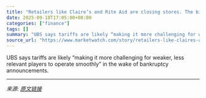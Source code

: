 ```yaml
---
title: "Retailers like Claire’s and Rite Aid are closing stores. The biggest discounters will benefit, analysts say."
date: 2025-09-18T17:05:00+08:00
categories: ["finance"]
tags: []
summary: "UBS says tariffs are likely “making it more challenging for weaker, less relevant players to operate smoothly” in the wake of bankruptcy announcements."
source_url: "https://www.marketwatch.com/story/retailers-like-claires-and-rite-aid-are-closing-stores-the-biggest-discounters-will-benefit-analysts-say-83608867?mod=mw_rss_topstories"
---
```


UBS says tariffs are likely “making it more challenging for weaker, less relevant players to operate smoothly” in the wake of bankruptcy announcements.

---

*来源: [原文链接](https://www.marketwatch.com/story/retailers-like-claires-and-rite-aid-are-closing-stores-the-biggest-discounters-will-benefit-analysts-say-83608867?mod=mw_rss_topstories)*

